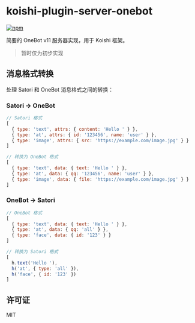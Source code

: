 # koishi-plugin-server-onebot

[![npm](https://img.shields.io/npm/v/koishi-plugin-server-onebot?style=flat-square)](https://www.npmjs.com/package/koishi-plugin-server-onebot)

简要的 OneBot v11 服务器实现，用于 Koishi 框架。

> 暂时仅为初步实现

## 消息格式转换

处理 Satori 和 OneBot 消息格式之间的转换：

### Satori → OneBot
```javascript
// Satori 格式
[
  { type: 'text', attrs: { content: 'Hello ' } },
  { type: 'at', attrs: { id: '123456', name: 'user' } },
  { type: 'image', attrs: { src: 'https://example.com/image.jpg' } }
]

// 转换为 OneBot 格式
[
  { type: 'text', data: { text: 'Hello ' } },
  { type: 'at', data: { qq: '123456', name: 'user' } },
  { type: 'image', data: { file: 'https://example.com/image.jpg' } }
]
```

### OneBot → Satori
```javascript
// OneBot 格式
[
  { type: 'text', data: { text: 'Hello ' } },
  { type: 'at', data: { qq: 'all' } },
  { type: 'face', data: { id: '123' } }
]

// 转换为 Satori 格式
[
  h.text('Hello '),
  h('at', { type: 'all' }),
  h('face', { id: '123' })
]
```

## 许可证

MIT
